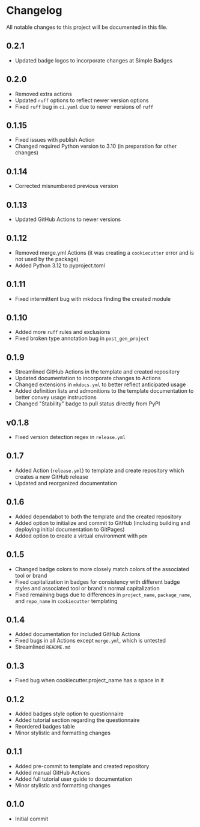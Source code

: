 # Changelog

All notable changes to this project will be documented in this file.

<!-- insertion marker -->

## 0.2.1 

  * Updated badge logos to incorporate changes at Simple Badges
  
## 0.2.0

  * Removed extra actions
  * Updated `ruff` options to reflect newer version options
  * Fixed `ruff` bug in `ci.yaml` due to newer versions of `ruff`

## 0.1.15

* Fixed issues with publish Action
* Changed required Python version to 3.10 (in preparation for other changes)

## 0.1.14

* Corrected misnumbered previous version

## 0.1.13

* Updated GitHub Actions to newer versions

## 0.1.12

* Removed merge.yml Actions (it was creating a `cookiecutter` error and is not
  used by the package)
* Added Python 3.12 to pyproject.toml

## 0.1.11

* Fixed intermittent bug with mkdocs finding the created module

## 0.1.10

* Added more `ruff` rules and exclusions
* Fixed broken type annotation bug in `post_gen_project`

## 0.1.9

* Streamlined GitHub Actions in the template and created repository
* Updated documentation to incorporate changes to Actions
* Changed extensions in `mkdocs.yml` to better reflect anticipated usage
* Added definition lists and admonitions to the template documentation to better
  convey usage instructions
* Changed "Stability" badge to pull status directly from PyPI

## v0.1.8

* Fixed version detection regex in `release.yml`

## 0.1.7

* Added Action (`release.yml`) to template and create repository which creates a
  new GitHub release
* Updated and reorganized documentation

## 0.1.6

* Added dependabot to both the template and the created repository
* Added option to initialize and commit to GitHub (including building and
  deploying initial documentation to GitPages)
* Added option to create a virtual environment with `pdm`

## 0.1.5

* Changed badge colors to more closely match colors of the associated tool or brand
* Fixed capitalization in badges for consistency with different badge styles and
  associated tool or brand's normal capitalization
* Fixed remaining bugs due to differences in `project_name`, `package_name`, and
  `repo_name` in `cookiecutter` templating

## 0.1.4

* Added documentation for included GitHub Actions
* Fixed bugs in all Actions except `merge.yml`, which is untested
* Streamlined `README.md`

## 0.1.3

* Fixed bug when cookiecutter.project_name has a space in it

## 0.1.2

* Added badges style option to questionnaire
* Added tutorial section regarding the questionnaire
* Reordered badges table
* Minor stylistic and formatting changes

## 0.1.1

* Added pre-commit to template and created repository
* Added manual GitHub Actions
* Added full tutorial user guide to documentation
* Minor stylistic and formatting changes

## 0.1.0

* Initial commit
